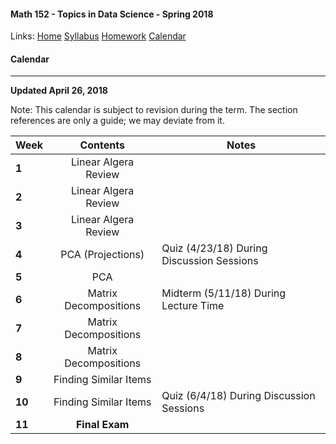 #### Math 152 - Topics in Data Science - Spring 2018  
  Links: [Home][math152Home]    [Syllabus][math152Syl]    [Homework][math152HW]    [Calendar][math152Cal]
    
   [math152Home]:http://thanghuynh.org/teaching/math152_s18.html
   [math152Syl]:http://thanghuynh.org/teaching/math152_syllabus.html
   [math152HW]:http://thanghuynh.org/teaching/math152_hw.html  
   [math152Cal]:http://thanghuynh.org/teaching/math152_calendar.html

#### Calendar    
---  


**Updated April 26, 2018**

Note: This calendar is subject to revision during the term. The section references are only a guide; we may deviate from it.  

| **Week**      | **Contents**         | **Notes**  |
| --------------|:------------------:| ---------- |
| **1**      | Linear Algera Review |            |
| **2**      | Linear Algera Review |            |
| **3**      | Linear Algera Review                  |        |
| **4**      | PCA (Projections)                  |   Quiz (4/23/18) During Discussion Sessions      |
| **5**      | PCA     |            |
| **6**      | Matrix Decompositions    |  Midterm (5/11/18) During Lecture Time   |
| **7**      | Matrix Decompositions    |            |
| **8**      | Matrix Decompositions |            |
| **9**      | Finding Similar Items |       |
| **10**     | Finding Similar Items |   Quiz (6/4/18) During Discussion Sessions         |
| **11**     | **Final Exam**        |            |




